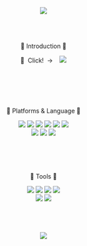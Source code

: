 <div align=center>
  <img src="https://capsule-render.vercel.app/api?type=wave&color=0:FFE5F5,100:FFF7DC&fontColor=A4F7E1&height=205&section=header&text=doyouee%20Github!&fontSize=85&animation=blink" />
</div>
<br>
<br>
<br>
<div align=center>
	<p> 🍦 Introduction 🍦</p> 
 	👀&nbsp; Click!&nbsp;&nbsp;→ &nbsp;&nbsp;   
	<a href="https://doyouee.notion.site/0af87cb524134b24b488e184e2be213c">
		<img src="https://img.shields.io/badge/Notion-000000?style=flat&logo=Notion&logoColor=white"/>
	</a>
</div>
<br>
<br>
<br>
<br>
<br>
<div align=center>
  <p>🍈 Platforms & Language 🍈</p>
</div>
<div align=center>
	<img src="https://img.shields.io/badge/Java-007396?style=flat&logo=Conda-Forge&logoColor=white" />
  	<img src="https://img.shields.io/badge/MySQL-4479A1?style=flat&logo=MySQL&logoColor=white"/>
  	<img src="https://img.shields.io/badge/Spring Boot-6DB33F?style=flat&logo=Spring Boot&logoColor=white"/>
	<img src="https://img.shields.io/badge/Gradle-02303A?style=flat&logo=Gradle&logoColor=white"/>
  	<img src="https://img.shields.io/badge/JPA-59666C?style=flat&logo=JPA&logoColor=white"/>
	<img src="https://img.shields.io/badge/Tomcat-F8DC75?style=flat&logo=Apache Tomcat&logoColor=white"/>
	<br>
  	<img src="https://img.shields.io/badge/JavaScript-F7DF1E?style=flat&logo=JavaScript&logoColor=white" />
  	<img src="https://img.shields.io/badge/HTML5-E34F26?style=flat&logo=HTML5&logoColor=white"/>
	<img src="https://img.shields.io/badge/Vue.js-4FC08D?style=flat&logo=Vue.js&logoColor=white"/>
</div>
<br>
<br>
<br>
<br>
<div align=center>
	<p> 🍋 Tools 🍋<p>
</div>
<div align=center>
	<img src="https://img.shields.io/badge/Eclipse%20IDE-2C2255?style=flat&logo=EclipseIDE&logoColor=white" />
	<img src="https://img.shields.io/badge/VS%20Code-007ACC?style=flat&logo=VisualStudioCode&logoColor=white" />
	<img src="https://img.shields.io/badge/DBeaver-885630?style=flat&logo=DBeaver&logoColor=white"/>
	<img src="https://img.shields.io/badge/Postman-FF6C37?style=flat&logo=Postman&logoColor=white"/>
	<br>
	<img src="https://img.shields.io/badge/Notion-000000?style=flat&logo=Notion&logoColor=white"/>
  	<img src="https://img.shields.io/badge/GitHub-181717?style=flat&logo=GitHub&logoColor=white"/>
</div>
<br>
<br>
<br>
<br>
<div align=center>
	<img src="https://github-readme-stats.vercel.app/api/top-langs/?username=doyouee&layout=compact">
</div>
